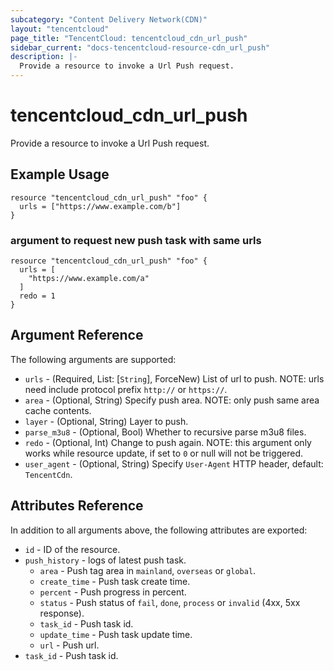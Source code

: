 ```yaml
---
subcategory: "Content Delivery Network(CDN)"
layout: "tencentcloud"
page_title: "TencentCloud: tencentcloud_cdn_url_push"
sidebar_current: "docs-tencentcloud-resource-cdn_url_push"
description: |-
  Provide a resource to invoke a Url Push request.
---
```


# tencentcloud_cdn_url_push

Provide a resource to invoke a Url Push request.

## Example Usage

```hcl
resource "tencentcloud_cdn_url_push" "foo" {
  urls = ["https://www.example.com/b"]
}
```

### argument to request new push task with same urls

```hcl
resource "tencentcloud_cdn_url_push" "foo" {
  urls = [
    "https://www.example.com/a"
  ]
  redo = 1
}
```

## Argument Reference

The following arguments are supported:

* `urls` - (Required, List: [`String`], ForceNew) List of url to push. NOTE: urls need include protocol prefix `http://` or `https://`.
* `area` - (Optional, String) Specify push area. NOTE: only push same area cache contents.
* `layer` - (Optional, String) Layer to push.
* `parse_m3u8` - (Optional, Bool) Whether to recursive parse m3u8 files.
* `redo` - (Optional, Int) Change to push again. NOTE: this argument only works while resource update, if set to `0` or null will not be triggered.
* `user_agent` - (Optional, String) Specify `User-Agent` HTTP header, default: `TencentCdn`.

## Attributes Reference

In addition to all arguments above, the following attributes are exported:

* `id` - ID of the resource.
* `push_history` - logs of latest push task.
  * `area` - Push tag area in `mainland`, `overseas` or `global`.
  * `create_time` - Push task create time.
  * `percent` - Push progress in percent.
  * `status` - Push status of `fail`, `done`, `process` or `invalid` (4xx, 5xx response).
  * `task_id` - Push task id.
  * `update_time` - Push task update time.
  * `url` - Push url.
* `task_id` - Push task id.


